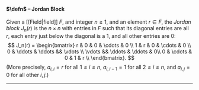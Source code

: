 #### $\defn$ – Jordan Block
Given a [[Field|field]] $F$, and integer $n \geq 1$, and an element $r\in F$,  the *Jordan block* $J_n(r)$ is the $n \times n$ with entries in $F$ such that its diagonal entries are all $r$, each entry just below the diagonal is a $1$, and all other entries are $0$:
$$
J_n(r) = 
\begin{bmatrix}
  r & 0 & 0 & \cdots & 0 \\
  1 & r & 0 & \cdots & 0 \\
  0 & \ddots & \ddots && \vdots \\
  \vdots && \ddots & \ddots & 0\\
  0 & \cdots & 0 & 1 & r \\
  \end{bmatrix}.
$$
(More precisely, $a_{i,i} = r$ for all $1 \leq i \leq n$, $a_{i,i-1} = 1$ for all $2 \leq i \leq n$, and $a_{i,j} = 0$ for all other $i,j$.) 
***